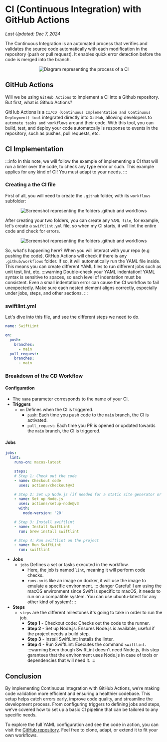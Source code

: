 # CI (Continuous Integration) with GitHub Actions

*Last Updated: Dec 7, 2024*

The Continuous Integration is an automated process that verifies and validates the source code automatically with each modification in the repository (push or pull request). It enables quick error detection before the code is merged into the branch.

<div style="display: flex; justify-content: center;">
<img src="/tools/ci/ci-diagram.png" alt="Diagram representing the process of a CI" class="small-image" />
</div>

## GitHub Actions
Will we be using `GitHub Actions` to implement a CI into a Github repository. But first, what is Github Actions?

GitHub Actions is a `CI/CD (Continuous Implementation and Continuous Deployment) tool` integrated directly into `GitHub`, allowing developers to `automate tasks and workflows` around their code. With this tool, you can build, test, and deploy your code automatcally is response to events in the repository, such as pushes, pull requests, etc.

## CI Implementation
:::info
In this note, we will follow the example of implementing a CI that will run a linter over the code, to check any type error or such. This example applies for any kind of CI! You must adapt to your needs.
:::

### Creating a the CI file
First of all, you will need to create the `.github` folder, with its `workflows` subfolder:
<div style="display: flex; justify-content: center;">
<img src="/tools/ci/ci-folders.png" alt="Screenshot representing the folders .github and workflows" />
</div>

After creating your two folders, you can create any `YAML file`, for example, let's create a `swiftlint.yml` file, so when my CI starts, it will lint the entire code and check for errors.
<div style="display: flex; justify-content: center;">
<img src="/tools/ci/ci-swiftlint.png" alt="Screenshot representing the folders .github and workflows" class="small-image"/>
</div>

So, what's happening here? When you will interact with your repo (e.g pushing the code), GitHub Actions will check if there is any `.github/workflows` folder. If so, it will automatically run the YAML file inside. This means you can create different YAML files to run different jobs such as unit test, lint, etc.
:::warning 
Double-check your YAML indentation! YAML syntax is sensitive to spaces, so each level of indentation must be consistent. Even a small indentation error can cause the CI workflow to fail unexpectedly. Make sure each nested element aligns correctly, especially under jobs, steps, and other sections. 
:::

### swiftlint.yml
Let's dive into this file, and see the different steps we need to do.

```yaml
name: SwiftLint

on:
  push:
    branches:
      - main
  pull_request:
    branches:
      - main
```

### Breakdown of the CD Workflow
#### Configuration
* The `name` parameter corresponds to the name of your CI.
* **Triggers**
  * `on` Defines when the CI is triggered.
    * `push`: Each time you push code to the `main` branch, the CI is activated.
    * `pull_request`: Each time you PR is opened or updated towards the `main` branch, the CI is triggered.

#### Jobs
```yaml
jobs:
  lint:
    runs-on: macos-latest

    steps:
    # Step 1: Check out the code
    - name: Checkout code
      uses: actions/checkout@v3

    # Step 2: Set up Node.js (if needed for a static site generator or build step)
    - name: Set up Node.js
      uses: actions/setup-node@v3
      with:
        node-version: '20'

    # Step 3: Install swiftlint
    - name: Install SwiftLint
      run: brew install swiftlint

    # Step 4: Run swiftlint on the project
    - name: Run SwiftLint
      run: swiftlint
```
* **Jobs**
  * `jobs` Defines a set or tasks executed in the workflow.
    * Here, the job is named `lint`, meaning it will perform code checks.
    * `runs-on` is like an image on docker, it will use the image to emulate a specific environment.
::: danger
Careful! I am using the macOS environment since Swift is specific to macOS, it needs to run on a compatible system. You can use ubuntu-latest for any other kind of system!
:::
* **Steps**
  * `steps` are the different milestones it's going to take in order to run the job.
    * **Step 1** - Checkout code: Checks out the code to the runner.
    * **Step 2** - Set up Node.js: Ensures Node.js is available, useful if the project needs a build step.
    * **Step 3** - Install SwiftLint: Installs the linter.
    * **Step 4** - Run SwiftLint: Executes the command `swiftlint`.
:::warning
Even though SwiftLint doesn't need Node.js, this step garantees that the environment uses Node.js in case of tools or dependencies that will need it.
:::

## Conclusion
By implementing Continuous Integration with GitHub Actions, we’re making code validation more efficient and ensuring a healthier codebase. 
This setup helps catch errors early, improve code quality, and streamline the development process. From configuring triggers to defining jobs and steps, we’ve covered how to set up a basic CI pipeline that can be tailored to any specific needs.

To explore the full YAML configuration and see the code in action, you can visit the [GitHub repository](https://github.com/CarolaneLFBV/SwiftData-Linter-CI). Feel free to clone, adapt, or extend it to fit your own workflows.